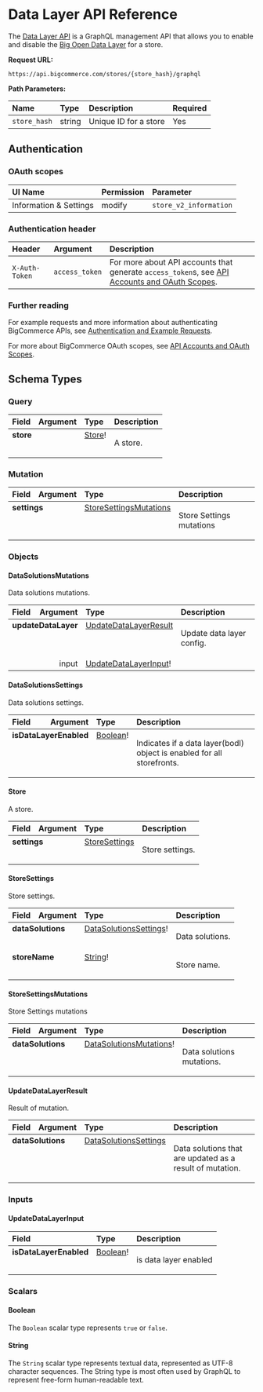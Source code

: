 # Data Layer API Reference

The [Data Layer API](/api-docs/store-management/data-layer-api) is a GraphQL management API that allows you to enable and disable the [Big Open Data Layer](/api-docs/analytics/bodl-for-storefronts) for a store.

**Request URL:** 

`https://api.bigcommerce.com/stores/{store_hash}/graphql`

**Path Parameters:**

| Name | Type | Description | Required |
| :--- | :--- | :--- | :--- |
| `store_hash` | string | Unique ID for a store | Yes |

## Authentication

### OAuth scopes

| UI Name | Permission | Parameter |
| :--- | :--- | :--- |
| Information & Settings | modify | `store_v2_information` |

### Authentication header

| Header | Argument | Description |
|:-------|:---------|:------------|
| `X-Auth-Token` | `access_token` | For more about API accounts that generate `access_token`s, see [API Accounts and OAuth Scopes](/api-docs/getting-started/authentication/rest-api-authentication). |

### Further reading
        
For example requests and more information about authenticating BigCommerce APIs, see [Authentication and Example Requests](/api-docs/getting-started/authentication#x-auth-token-header-example-requests).
        
For more about BigCommerce OAuth scopes, see [API Accounts and OAuth Scopes](/api-docs/getting-started/authentication/rest-api-authentication#oauth-scopes).

## Schema Types

### Query
<table>
<thead>
<tr>
<th align="left">Field</th>
<th align="right">Argument</th>
<th align="left">Type</th>
<th align="left">Description</th>
</tr>
</thead>
<tbody>
<tr>
<td colspan="2" valign="top"><strong>store</strong></td>
<td valign="top"><a href="#store">Store</a>!</td>
<td>

A store.

</td>
</tr>
</tbody>
</table>

### Mutation
<table>
<thead>
<tr>
<th align="left">Field</th>
<th align="right">Argument</th>
<th align="left">Type</th>
<th align="left">Description</th>
</tr>
</thead>
<tbody>
<tr>
<td colspan="2" valign="top"><strong>settings</strong></td>
<td valign="top"><a href="#storesettingsmutations">StoreSettingsMutations</a></td>
<td>

Store Settings mutations

</td>
</tr>
</tbody>
</table>

### Objects

#### DataSolutionsMutations

Data solutions mutations.

<table>
<thead>
<tr>
<th align="left">Field</th>
<th align="right">Argument</th>
<th align="left">Type</th>
<th align="left">Description</th>
</tr>
</thead>
<tbody>
<tr>
<td colspan="2" valign="top"><strong>updateDataLayer</strong></td>
<td valign="top"><a href="#updatedatalayerresult">UpdateDataLayerResult</a></td>
<td>

Update data layer config.

</td>
</tr>
<tr>
<td colspan="2" align="right" valign="top">input</td>
<td valign="top"><a href="#updatedatalayerinput">UpdateDataLayerInput</a>!</td>
<td></td>
</tr>
</tbody>
</table>

#### DataSolutionsSettings

Data solutions settings.

<table>
<thead>
<tr>
<th align="left">Field</th>
<th align="right">Argument</th>
<th align="left">Type</th>
<th align="left">Description</th>
</tr>
</thead>
<tbody>
<tr>
<td colspan="2" valign="top"><strong>isDataLayerEnabled</strong></td>
<td valign="top"><a href="#boolean">Boolean</a>!</td>
<td>

Indicates if a data layer(bodl) object is enabled for all storefronts.

</td>
</tr>
</tbody>
</table>

#### Store

A store.

<table>
<thead>
<tr>
<th align="left">Field</th>
<th align="right">Argument</th>
<th align="left">Type</th>
<th align="left">Description</th>
</tr>
</thead>
<tbody>
<tr>
<td colspan="2" valign="top"><strong>settings</strong></td>
<td valign="top"><a href="#storesettings">StoreSettings</a></td>
<td>

Store settings.

</td>
</tr>
</tbody>
</table>

#### StoreSettings

Store settings.

<table>
<thead>
<tr>
<th align="left">Field</th>
<th align="right">Argument</th>
<th align="left">Type</th>
<th align="left">Description</th>
</tr>
</thead>
<tbody>
<tr>
<td colspan="2" valign="top"><strong>dataSolutions</strong></td>
<td valign="top"><a href="#datasolutionssettings">DataSolutionsSettings</a>!</td>
<td>

Data solutions.

</td>
</tr>
<tr>
<td colspan="2" valign="top"><strong>storeName</strong></td>
<td valign="top"><a href="#string">String</a>!</td>
<td>

Store name.

</td>
</tr>
</tbody>
</table>

#### StoreSettingsMutations

Store Settings mutations

<table>
<thead>
<tr>
<th align="left">Field</th>
<th align="right">Argument</th>
<th align="left">Type</th>
<th align="left">Description</th>
</tr>
</thead>
<tbody>
<tr>
<td colspan="2" valign="top"><strong>dataSolutions</strong></td>
<td valign="top"><a href="#datasolutionsmutations">DataSolutionsMutations</a>!</td>
<td>

Data solutions mutations.

</td>
</tr>
</tbody>
</table>

#### UpdateDataLayerResult

Result of mutation.

<table>
<thead>
<tr>
<th align="left">Field</th>
<th align="right">Argument</th>
<th align="left">Type</th>
<th align="left">Description</th>
</tr>
</thead>
<tbody>
<tr>
<td colspan="2" valign="top"><strong>dataSolutions</strong></td>
<td valign="top"><a href="#datasolutionssettings">DataSolutionsSettings</a></td>
<td>

Data solutions that are updated as a result of mutation.

</td>
</tr>
</tbody>
</table>

### Inputs

#### UpdateDataLayerInput

<table>
<thead>
<tr>
<th colspan="2" align="left">Field</th>
<th align="left">Type</th>
<th align="left">Description</th>
</tr>
</thead>
<tbody>
<tr>
<td colspan="2" valign="top"><strong>isDataLayerEnabled</strong></td>
<td valign="top"><a href="#boolean">Boolean</a>!</td>
<td>

is data layer enabled

</td>
</tr>
</tbody>
</table>

### Scalars

#### Boolean

The `Boolean` scalar type represents `true` or `false`.

#### String

The `String` scalar type represents textual data, represented as UTF-8 character sequences. The String type is most often used by GraphQL to represent free-form human-readable text.

